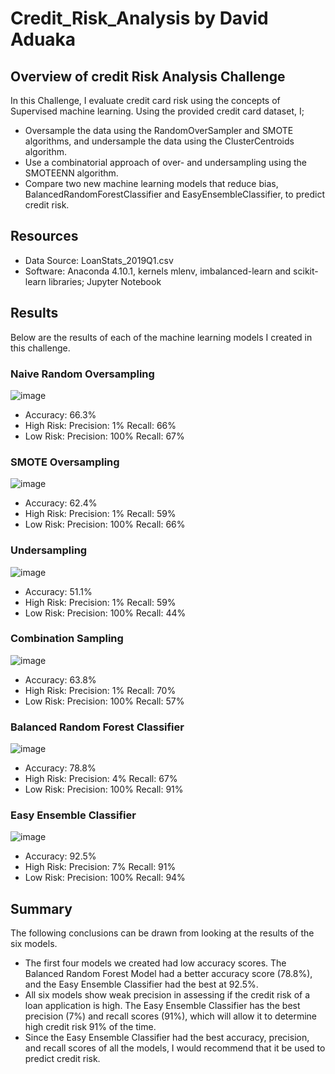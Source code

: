 # Credit_Risk_Analysis by David Aduaka 

## Overview of credit Risk Analysis Challenge 
In this Challenge, I evaluate credit card risk using the concepts of Supervised machine learning. Using the provided credit card dataset, I;

  - Oversample the data using the RandomOverSampler and SMOTE algorithms, and undersample the data using the ClusterCentroids algorithm.
  - Use a combinatorial approach of over- and undersampling using the SMOTEENN algorithm.
  - Compare two new machine learning models that reduce bias, BalancedRandomForestClassifier and EasyEnsembleClassifier, to predict credit risk.

## Resources 
  - Data Source: LoanStats_2019Q1.csv
  - Software: Anaconda 4.10.1, kernels mlenv, imbalanced-learn and scikit-learn libraries; Jupyter Notebook

## Results 
Below are the results of each of the machine learning models I created in this challenge.

### Naive Random Oversampling
![image](https://user-images.githubusercontent.com/70069730/139970433-29b539b2-83ba-44ff-a3cc-304c1a92699c.png)
  - Accuracy: 66.3%
  - High Risk: Precision: 1% Recall: 66%
  - Low Risk: Precision: 100% Recall: 67%

### SMOTE Oversampling
![image](https://user-images.githubusercontent.com/70069730/139970539-dff82a2e-c98e-4359-bf4d-c937ca044fe4.png)
  - Accuracy: 62.4%
  - High Risk: Precision: 1% Recall: 59%
  - Low Risk: Precision: 100% Recall: 66%

### Undersampling
![image](https://user-images.githubusercontent.com/70069730/139970615-929f01c0-a62b-4230-8bb6-576d43380ae3.png)
  - Accuracy: 51.1%
  - High Risk: Precision: 1% Recall: 59%
  - Low Risk: Precision: 100% Recall: 44%

### Combination Sampling
![image](https://user-images.githubusercontent.com/70069730/139970709-c510151a-6699-4621-8a8c-d107ec644938.png)
  - Accuracy: 63.8%
  - High Risk: Precision: 1% Recall: 70%
  - Low Risk: Precision: 100% Recall: 57%

### Balanced Random Forest Classifier
![image](https://user-images.githubusercontent.com/70069730/139971048-01b9b47f-3b02-4c39-b20e-529104cbd97f.png)
  - Accuracy: 78.8%
  - High Risk: Precision: 4% Recall: 67%
  - Low Risk: Precision: 100% Recall: 91%

### Easy Ensemble Classifier
![image](https://user-images.githubusercontent.com/70069730/139971123-27c7c659-99bf-4916-8974-650a01107a5f.png)
  - Accuracy: 92.5%
  - High Risk: Precision: 7% Recall: 91%
  - Low Risk: Precision: 100% Recall: 94%

## Summary 
The following conclusions can be drawn from looking at the results of the six models.

  - The first four models we created had low accuracy scores. The Balanced Random Forest Model had a better accuracy score (78.8%), and the Easy Ensemble Classifier had the best     at 92.5%.
  - All six models show weak precision in assessing if the credit risk of a loan application is high. The Easy Ensemble Classifier has the best precision (7%) and recall scores     (91%), which will allow it to determine high credit risk 91% of the time.
  - Since the Easy Ensemble Classifier had the best accuracy, precision, and recall scores of all the models, I would recommend that it be used to predict credit risk.
